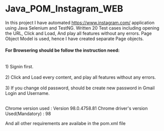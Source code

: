 # Java_POM_Instagram_WEB
In this project I have automated https://www.instagram.com/ application using Java Selenium and TestNG. Written 20 Test cases including opening the URL, Click and Load, And play all features without any errors. Page Object Model is used, hence I have created separate Page objects.

<h4>For Browsering should be follow the instruction need:</h4> 
<br>1) Signin first.</br>
<br>2) Click and Load every content, and play all features without any errors.</br>
<br>3) If you change old password, should be create new password in Gmail Login and Username.</br>
<br>
 
Chrome version used : Version 98.0.4758.81 Chrome driver's version Used(Mandatory) : 98

And all other requirements are availabe in the pom.xml file
